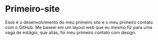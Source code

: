 # Primeiro-site
 Esse é o desenvolvimento do meu primeiro site e o meu primeiro contato com o GitHub.
 Me baseei em um layout web que eu mesmo fiz para uma vaga de estágio, que aliás, foi meu primeiro contato com design.
